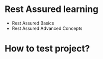 # Rest Assured learning

- Rest Assured Basics
- Rest Assured Advanced Concepts

# How to test project?
